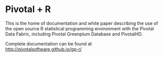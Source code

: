 Pivotal + R
==============
This is the home of documentation and white paper describing the use of the open source R statistical programming environment with the Pivotal Data Fabric, including Pivotal Greenplum Database and PivotalHD. 

Complete documentation can be found at http://pivotalsoftware.github.io/gp-r/
 
